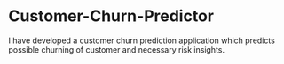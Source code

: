 # Customer-Churn-Predictor
I have developed a customer churn prediction application which predicts possible churning of customer and necessary risk insights.
